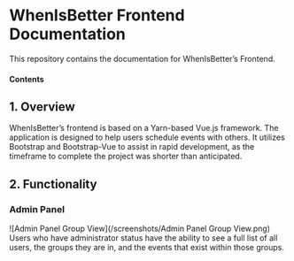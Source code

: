 # WhenIsBetter Frontend Documentation

This repository contains the documentation for WhenIsBetter’s Frontend.

#### Contents

## 1. Overview

WhenIsBetter’s frontend is based on a Yarn-based Vue.js framework. The application is designed to help users schedule events with others. It utilizes Bootstrap and Bootstrap-Vue to assist in rapid development, as the timeframe to complete the project was shorter than anticipated.

## 2. Functionality

### Admin Panel
![Admin Panel Group View](/screenshots/Admin Panel Group View.png)
Users who have administrator status have the ability to see a full list of all users, the groups they are in, and the events that exist within those groups. 
